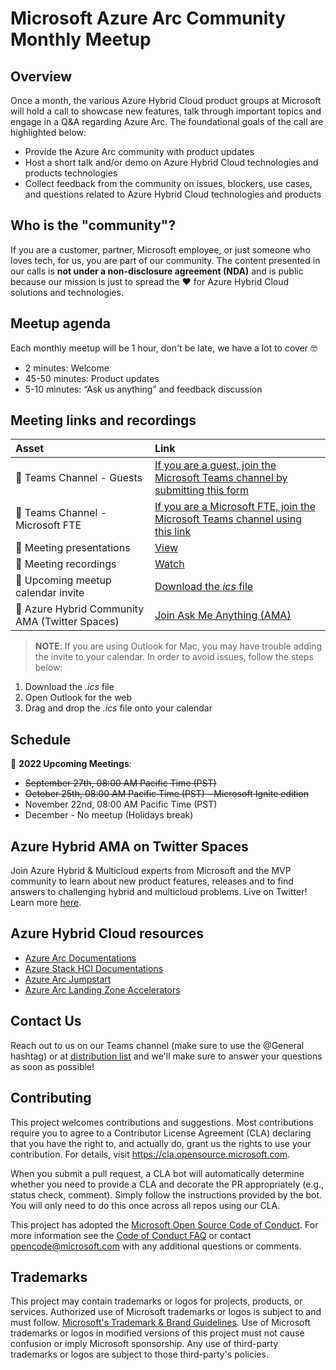 # Microsoft Azure Arc Community Monthly Meetup

## Overview

Once a month, the various Azure Hybrid Cloud product groups at Microsoft will hold a call to showcase new features, talk through important topics and engage in a Q&A regarding Azure Arc. The foundational goals of the call are highlighted below:

- Provide the Azure Arc community with product updates
- Host a short talk and/or demo on Azure Hybrid Cloud technologies and products technologies
- Collect feedback from the community on issues, blockers, use cases, and questions related to Azure Hybrid Cloud technologies and products

## Who is the "community"?

If you are a customer, partner, Microsoft employee, or just someone who loves tech, for us, you are part of our community. The content presented in our calls is **not under a non-disclosure agreement (NDA)** and is public because our mission is just to spread the ❤️ for Azure Hybrid Cloud solutions and technologies.

## Meetup agenda

Each monthly meetup will be 1 hour, don't be late, we have a lot to cover 🤓

- 2 minutes: Welcome
- 45-50 minutes: Product updates
- 5-10 minutes: “Ask us anything” and feedback discussion

## Meeting links and recordings

| Asset | Link        |
|:-----------|:------------|
| 🍪 Teams Channel - Guests | [If you are a guest, join the Microsoft Teams channel by submitting this form](https://aka.ms/joinazurearcmeetup)
| 🍪 Teams Channel - Microsoft FTE | [If you are a Microsoft FTE, join the Microsoft Teams channel using this link](https://teams.microsoft.com/l/team/19%3a227a226ae75f4ffabc67f77a9d439d15%40thread.tacv2/conversations?groupId=f4ccf9df-0dc2-4282-a392-652117be03e7&tenantId=72f988bf-86f1-41af-91ab-2d7cd011db47)
| 📝 Meeting presentations | [View](https://github.com/microsoft/azure_arc_community/tree/main/Presentations/Monthly)
| 🎥 Meeting recordings | [Watch](https://aka.ms/ArcMeetup)
| 📅 Upcoming meetup calendar invite | [Download the _ics_ file](./Calendar%20Invite/Azure%20Arc%20Monthly%20Community%20Meetup.ics)
| 🎤 Azure Hybrid Community AMA (Twitter Spaces) | [Join Ask Me Anything (AMA)](./TwitterSpaces.md)

> **NOTE**: If you are using Outlook for Mac, you may have trouble adding the invite to your calendar. In order to avoid issues, follow the steps below:

1. Download the _.ics_ file
2. Open Outlook for the web
3. Drag and drop the _.ics_ file onto your calendar

## Schedule

📅 **2022 Upcoming Meetings**:

- ~~September 27th, 08:00 AM Pacific Time (PST)~~
- ~~October 25th, 08:00 AM Pacific Time (PST) - Microsoft Ignite edition~~
- November 22nd, 08:00 AM Pacific Time (PST)
- December - No meetup (Holidays break)

## Azure Hybrid AMA on Twitter Spaces

Join Azure Hybrid & Multicloud experts from Microsoft and the MVP community to learn about new product features, releases and to find answers to challenging hybrid and multicloud problems. Live on Twitter! Learn more [here](TwitterSpaces.md/).

## Azure Hybrid Cloud resources

- [Azure Arc Documentations](https://docs.microsoft.com/azure/azure-arc/)
- [Azure Stack HCI Documentations](https://docs.microsoft.com/azure-stack/hci/)
- [Azure Arc Jumpstart](https://aka.ms/AzureArcJumpstart)
- [Azure Arc Landing Zone Accelerators](https://aka.ms/ArcLZAcceleratorReady)

## Contact Us

Reach out to us on our Teams channel (make sure to use the @General hashtag) or at [distribution list](mailto:arccustomermeetleads@microsoft.com) and we'll make sure to answer your questions as soon as possible!

## Contributing

This project welcomes contributions and suggestions.  Most contributions require you to agree to a
Contributor License Agreement (CLA) declaring that you have the right to, and actually do, grant us
the rights to use your contribution. For details, visit https://cla.opensource.microsoft.com.

When you submit a pull request, a CLA bot will automatically determine whether you need to provide
a CLA and decorate the PR appropriately (e.g., status check, comment). Simply follow the instructions
provided by the bot. You will only need to do this once across all repos using our CLA.

This project has adopted the [Microsoft Open Source Code of Conduct](https://opensource.microsoft.com/codeofconduct/).
For more information see the [Code of Conduct FAQ](https://opensource.microsoft.com/codeofconduct/faq/) or
contact [opencode@microsoft.com](mailto:opencode@microsoft.com) with any additional questions or comments.

## Trademarks

This project may contain trademarks or logos for projects, products, or services. Authorized use of Microsoft
trademarks or logos is subject to and must follow.
[Microsoft's Trademark & Brand Guidelines](https://www.microsoft.com/legal/intellectualproperty/trademarks/usage/general).
Use of Microsoft trademarks or logos in modified versions of this project must not cause confusion or imply Microsoft sponsorship.
Any use of third-party trademarks or logos are subject to those third-party's policies.
